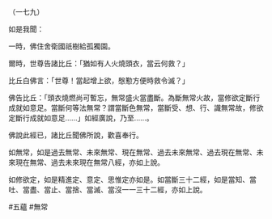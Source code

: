 （一七九）

如是我聞：

一時，佛住舍衛國祇樹給孤獨園。

爾時，世尊告諸比丘：「猶如有人火燒頭衣，當云何救？」

比丘白佛言：「世尊！當起增上欲，慇懃方便時救令滅？」

佛告比丘：「頭衣燒燃尚可暫忘，無常盛火當盡斷。為斷無常火故，當修欲定斷行成就如意足。當斷何等法無常？謂當斷色無常，當斷受、想、行、識無常故，修欲定斷行成就如意足……」如經廣說，乃至……。

佛說此經已，諸比丘聞佛所說，歡喜奉行。

如無常，如是過去無常、未來無常、現在無常、過去未來無常、過去現在無常、未來現在無常、過去未來現在無常八經，亦如上說。

如修欲定，如是精進定、意定、思惟定亦如是。如當斷三十二經，如是當知、當吐、當盡、當止、當捨、當滅、當沒一一三十二經，亦如上說。



#五蘊
#無常
